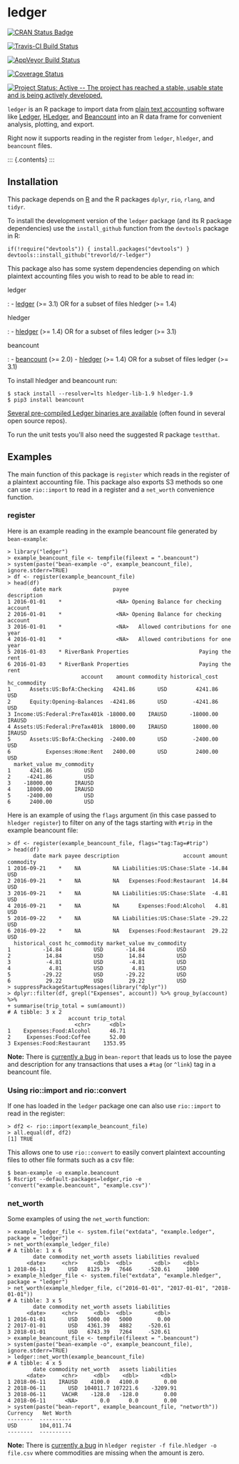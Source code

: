 ledger
======

[![CRAN Status Badge](https://www.r-pkg.org/badges/version/ledger)](https://cran.r-project.org/package=ledger)

[![Travis-CI Build Status](https://travis-ci.org/trevorld/r-ledger.png?branch=master)](https://travis-ci.org/trevorld/r-ledger)

[![AppVeyor Build Status](https://ci.appveyor.com/api/projects/status/github/trevorld/r-ledger?branch=master&svg=true)](https://ci.appveyor.com/project/trevorld/r-ledger)

[![Coverage Status](https://img.shields.io/codecov/c/github/trevorld/r-ledger/master.svg)](https://codecov.io/github/trevorld/r-ledger?branch=master)

[![Project Status: Active -- The project has reached a stable, usable state and is being actively developed.](http://www.repostatus.org/badges/latest/active.svg)](http://www.repostatus.org/#active)

`ledger` is an R package to import data from [plain text
accounting](https://plaintextaccounting.org/) software like
[Ledger](https://www.ledger-cli.org/), [HLedger](http://hledger.org/),
and [Beancount](http://furius.ca/beancount/) into an R data frame for
convenient analysis, plotting, and export.

Right now it supports reading in the register from `ledger`, `hledger`,
and `beancount` files.

::: {.contents}
:::

Installation
------------

This package depends on [R](https://cran.r-project.org/) and the R
packages `dplyr`, `rio`, `rlang`, and `tidyr`.

To install the development version of the `ledger` package (and its R
package dependencies) use the `install_github` function from the
`devtools` package in R:

    if(!require("devtools")) { install.packages("devtools") }
    devtools::install_github("trevorld/r-ledger")

This package also has some system dependencies depending on which
plaintext accounting files you wish to read to be able to read in:

ledger

:   -   [ledger](https://www.ledger-cli.org/) (\>= 3.1) OR for a subset
        of files hledger (\>= 1.4)

hledger

:   -   [hledger](http://hledger.org/) (\>= 1.4) OR for a subset of
        files ledger (\>= 3.1)

beancount

:   -   [beancount](http://furius.ca/beancount/) (\>= 2.0)
    -   [hledger](http://hledger.org/) (\>= 1.4) OR for a subset of
        files ledger (\>= 3.1)

To install hledger and beancount run:

    $ stack install --resolver=lts hledger-lib-1.9 hledger-1.9
    $ pip3 install beancount

[Several pre-compiled Ledger binaries are
available](https://www.ledger-cli.org/download.html) (often found in
several open source repos).

To run the unit tests you\'ll also need the suggested R package
`testthat`.

Examples
--------

The main function of this package is `register` which reads in the
register of a plaintext accounting file. This package also exports S3
methods so one can use `rio::import` to read in a register and a
`net_worth` convenience function.

### register

Here is an example reading in the example beancount file generated by
`bean-example`:

    > library("ledger")
    > example_beancount_file <- tempfile(fileext = ".beancount")
    > system(paste("bean-example -o", example_beancount_file), ignore.stderr=TRUE)
    > df <- register(example_beancount_file)
    > head(df)
            date mark                payee                          description
    1 2016-01-01    *                 <NA> Opening Balance for checking account
    2 2016-01-01    *                 <NA> Opening Balance for checking account
    3 2016-01-01    *                 <NA>   Allowed contributions for one year
    4 2016-01-01    *                 <NA>   Allowed contributions for one year
    5 2016-01-03    * RiverBank Properties                      Paying the rent
    6 2016-01-03    * RiverBank Properties                      Paying the rent
                           account    amount commodity historical_cost hc_commodity
    1      Assets:US:BofA:Checking   4241.86       USD         4241.86          USD
    2      Equity:Opening-Balances  -4241.86       USD        -4241.86          USD
    3 Income:US:Federal:PreTax401k -18000.00    IRAUSD       -18000.00       IRAUSD
    4 Assets:US:Federal:PreTax401k  18000.00    IRAUSD        18000.00       IRAUSD
    5      Assets:US:BofA:Checking  -2400.00       USD        -2400.00          USD
    6           Expenses:Home:Rent   2400.00       USD         2400.00          USD
      market_value mv_commodity
    1      4241.86          USD
    2     -4241.86          USD
    3    -18000.00       IRAUSD
    4     18000.00       IRAUSD
    5     -2400.00          USD
    6      2400.00          USD

Here is an example of using the `flags` argument (in this case passed to
`hledger register`) to filter on any of the tags starting with `#trip`
in the example beancount file:

    > df <- register(example_beancount_file, flags="tag:Tag=#trip")
    > head(df)
            date mark payee description                    account amount commodity
    1 2016-09-21    *    NA          NA Liabilities:US:Chase:Slate -14.84       USD
    2 2016-09-21    *    NA          NA   Expenses:Food:Restaurant  14.84       USD
    3 2016-09-21    *    NA          NA Liabilities:US:Chase:Slate  -4.81       USD
    4 2016-09-21    *    NA          NA      Expenses:Food:Alcohol   4.81       USD
    5 2016-09-22    *    NA          NA Liabilities:US:Chase:Slate -29.22       USD
    6 2016-09-22    *    NA          NA   Expenses:Food:Restaurant  29.22       USD
      historical_cost hc_commodity market_value mv_commodity
    1          -14.84          USD       -14.84          USD
    2           14.84          USD        14.84          USD
    3           -4.81          USD        -4.81          USD
    4            4.81          USD         4.81          USD
    5          -29.22          USD       -29.22          USD
    6           29.22          USD        29.22          USD
    > suppressPackageStartupMessages(library("dplyr"))
    > dplyr::filter(df, grepl("Expenses", account)) %>% group_by(account) %>% 
    + summarise(trip_total = sum(amount))
    # A tibble: 3 x 2
                       account trip_total
                         <chr>      <dbl>
    1    Expenses:Food:Alcohol      46.71
    2     Expenses:Food:Coffee      52.00
    3 Expenses:Food:Restaurant    1353.95

**Note:** There is [currently a
bug](https://bitbucket.org/blais/beancount/issues/199/bean-report-hledger-ledger-puts-link-tag)
in `bean-report` that leads us to lose the payee and description for any
transactions that uses a `#tag` (or `^link`) tag in a beancount file.

### Using rio::import and rio::convert

If one has loaded in the `ledger` package one can also use `rio::import`
to read in the register:

    > df2 <- rio::import(example_beancount_file)
    > all.equal(df, df2)
    [1] TRUE

This allows one to use `rio::convert` to easily convert plaintext
accounting files to other file formats such as a csv file:

    $ bean-example -o example.beancount
    $ Rscript --default-packages=ledger,rio -e 'convert("example.beancount", "example.csv")'

### net\_worth

Some examples of using the `net_worth` function:

    > example_ledger_file <- system.file("extdata", "example.ledger", package = "ledger") 
    > net_worth(example_ledger_file)
    # A tibble: 1 x 6
            date commodity net_worth assets liabilities revalued
          <date>     <chr>     <dbl>  <dbl>       <dbl>    <dbl>
    1 2018-06-11       USD   8125.39   7646     -520.61     1000
    > example_hledger_file <- system.file("extdata", "example.hledger", package = "ledger") 
    > net_worth(example_hledger_file, c("2016-01-01", "2017-01-01", "2018-01-01"))
    # A tibble: 3 x 5
            date commodity net_worth assets liabilities
          <date>     <chr>     <dbl>  <dbl>       <dbl>
    1 2016-01-01       USD   5000.00   5000        0.00
    2 2017-01-01       USD   4361.39   4882     -520.61
    3 2018-01-01       USD   6743.39   7264     -520.61
    > example_beancount_file <- tempfile(fileext = ".beancount")
    > system(paste("bean-example -o", example_beancount_file), ignore.stderr=TRUE)
    > ledger::net_worth(example_beancount_file)
    # A tibble: 4 x 5
            date commodity net_worth   assets liabilities
          <date>     <chr>     <dbl>    <dbl>       <dbl>
    1 2018-06-11    IRAUSD    4100.0   4100.0        0.00
    2 2018-06-11       USD  104011.7 107221.6    -3209.91
    3 2018-06-11     VACHR    -128.0   -128.0        0.00
    4 2018-06-11      <NA>       0.0      0.0        0.00
    > system(paste("bean-report", example_beancount_file, "networth"))
    Currency   Net Worth
    --------  ----------
    USD       104,011.74
    --------  ----------

**Note:** There is [currently a
bug](https://github.com/simonmichael/hledger/issues/810) in
`hledger register -f file.hledger -o file.csv` where commodities are
missing when the amount is zero.
